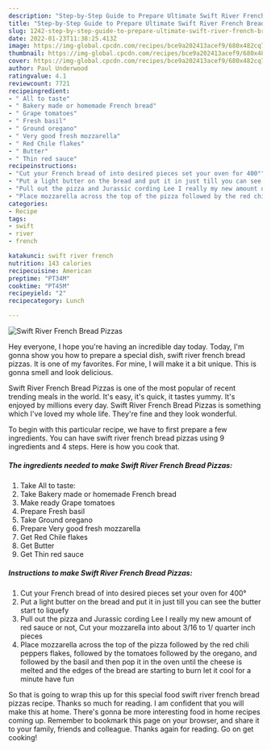 ```yaml
---
description: "Step-by-Step Guide to Prepare Ultimate Swift River French Bread Pizzas"
title: "Step-by-Step Guide to Prepare Ultimate Swift River French Bread Pizzas"
slug: 1242-step-by-step-guide-to-prepare-ultimate-swift-river-french-bread-pizzas
date: 2022-01-23T11:38:25.413Z
image: https://img-global.cpcdn.com/recipes/bce9a202413acef9/680x482cq70/swift-river-french-bread-pizzas-recipe-main-photo.jpg
thumbnail: https://img-global.cpcdn.com/recipes/bce9a202413acef9/680x482cq70/swift-river-french-bread-pizzas-recipe-main-photo.jpg
cover: https://img-global.cpcdn.com/recipes/bce9a202413acef9/680x482cq70/swift-river-french-bread-pizzas-recipe-main-photo.jpg
author: Paul Underwood
ratingvalue: 4.1
reviewcount: 7721
recipeingredient:
- " All to taste"
- " Bakery made or homemade French bread"
- " Grape tomatoes"
- " Fresh basil"
- " Ground oregano"
- " Very good fresh mozzarella"
- " Red Chile flakes"
- " Butter"
- " Thin red sauce"
recipeinstructions:
- "Cut your French bread of into desired pieces set your oven for 400°"
- "Put a light butter on the bread and put it in just till you can see the butter start to liquefy"
- "Pull out the pizza and Jurassic cording Lee I really my new amount of red sauce or not, Cut your mozzarella into about 3/16 to 1/ quarter inch pieces"
- "Place mozzarella across the top of the pizza followed by the red chili peppers flakes, followed by the tomatoes followed by the oregano, and followed by the basil and then pop it in the oven until the cheese is melted and the edges of the bread are starting to burn let it cool for a minute have fun"
categories:
- Recipe
tags:
- swift
- river
- french

katakunci: swift river french 
nutrition: 143 calories
recipecuisine: American
preptime: "PT34M"
cooktime: "PT45M"
recipeyield: "2"
recipecategory: Lunch

---
```



![Swift River French Bread Pizzas](https://img-global.cpcdn.com/recipes/bce9a202413acef9/680x482cq70/swift-river-french-bread-pizzas-recipe-main-photo.jpg)

Hey everyone, I hope you're having an incredible day today. Today, I'm gonna show you how to prepare a special dish, swift river french bread pizzas. It is one of my favorites. For mine, I will make it a bit unique. This is gonna smell and look delicious.



Swift River French Bread Pizzas is one of the most popular of recent trending meals in the world. It's easy, it's quick, it tastes yummy. It's enjoyed by millions every day. Swift River French Bread Pizzas is something which I've loved my whole life. They're fine and they look wonderful.


To begin with this particular recipe, we have to first prepare a few ingredients. You can have swift river french bread pizzas using 9 ingredients and 4 steps. Here is how you cook that.

<!--inarticleads1-->

##### The ingredients needed to make Swift River French Bread Pizzas:

1. Take  All to taste:
1. Take  Bakery made or homemade French bread
1. Make ready  Grape tomatoes
1. Prepare  Fresh basil
1. Take  Ground oregano
1. Prepare  Very good fresh mozzarella
1. Get  Red Chile flakes
1. Get  Butter
1. Get  Thin red sauce




<!--inarticleads2-->

##### Instructions to make Swift River French Bread Pizzas:

1. Cut your French bread of into desired pieces set your oven for 400°
1. Put a light butter on the bread and put it in just till you can see the butter start to liquefy
1. Pull out the pizza and Jurassic cording Lee I really my new amount of red sauce or not, Cut your mozzarella into about 3/16 to 1/ quarter inch pieces
1. Place mozzarella across the top of the pizza followed by the red chili peppers flakes, followed by the tomatoes followed by the oregano, and followed by the basil and then pop it in the oven until the cheese is melted and the edges of the bread are starting to burn let it cool for a minute have fun




So that is going to wrap this up for this special food swift river french bread pizzas recipe. Thanks so much for reading. I am confident that you will make this at home. There's gonna be more interesting food in home recipes coming up. Remember to bookmark this page on your browser, and share it to your family, friends and colleague. Thanks again for reading. Go on get cooking!

